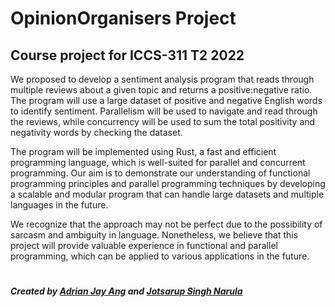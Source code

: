 # OpinionOrganisers Project

## Course project for ICCS-311 T2 2022

We proposed to develop a sentiment analysis program that reads through multiple reviews about a given topic and returns a positive:negative ratio. The program will 
use a large dataset of positive and negative English words to identify sentiment. Parallelism will be used to navigate and read through the reviews, while concurrency
will be used to sum the total positivity and negativity words by checking the dataset.


The program will be implemented using Rust, a fast and efficient programming language, which is well-suited for parallel and concurrent programming. Our aim is to 
demonstrate our understanding of functional programming principles and parallel programming techniques by developing a scalable and modular program that can handle 
large datasets and multiple languages in the future.


We recognize that the approach may not be perfect due to the possibility of sarcasm and ambiguity in language. Nonetheless, we believe that this project will provide 
valuable experience in functional and parallel programming, which can be applied to various applications in the future.

#

##### Created by [Adrian Jay Ang](https://github.com/aethyar18) and [Jotsarup Singh Narula](https://github.com/GitJotsarup)

